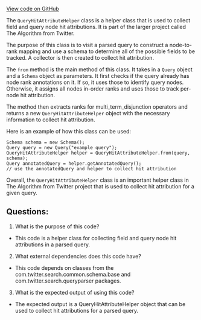 [View code on GitHub](https://github.com/misbahsy/the-algorithm/src/java/com/twitter/search/common/query/QueryHitAttributeHelper.java)

The `QueryHitAttributeHelper` class is a helper class that is used to collect field and query node hit attributions. It is part of the larger project called The Algorithm from Twitter. 

The purpose of this class is to visit a parsed query to construct a node-to-rank mapping and use a schema to determine all of the possible fields to be tracked. A collector is then created to collect hit attribution. 

The `from` method is the main method of this class. It takes in a `Query` object and a `Schema` object as parameters. It first checks if the query already has node rank annotations on it. If so, it uses those to identify query nodes. Otherwise, it assigns all nodes in-order ranks and uses those to track per-node hit attribution. 

The method then extracts ranks for multi_term_disjunction operators and returns a new `QueryHitAttributeHelper` object with the necessary information to collect hit attribution. 

Here is an example of how this class can be used:

```
Schema schema = new Schema();
Query query = new Query("example query");
QueryHitAttributeHelper helper = QueryHitAttributeHelper.from(query, schema);
Query annotatedQuery = helper.getAnnotatedQuery();
// use the annotatedQuery and helper to collect hit attribution
```

Overall, the `QueryHitAttributeHelper` class is an important helper class in The Algorithm from Twitter project that is used to collect hit attribution for a given query.
## Questions: 
 1. What is the purpose of this code?
- This code is a helper class for collecting field and query node hit attributions in a parsed query.

2. What external dependencies does this code have?
- This code depends on classes from the com.twitter.search.common.schema.base and com.twitter.search.queryparser packages.

3. What is the expected output of using this code?
- The expected output is a QueryHitAttributeHelper object that can be used to collect hit attributions for a parsed query.